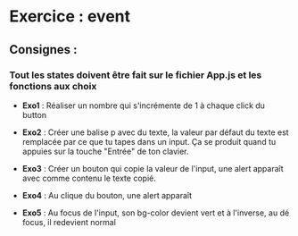 # Exercice : event

## Consignes :

### Tout les states doivent être fait sur le fichier App.js et les fonctions aux choix

- **Exo1** : Réaliser un nombre qui s'incrémente de 1 à chaque click du button

- **Exo2** : Créer une balise p avec du texte, la valeur par défaut du texte est remplacée par ce que tu tapes dans un input. Ça se produit quand tu appuies sur la touche "Entrée" de ton clavier.

- **Exo3** : Créer un bouton qui copie la valeur de l'input, une alert apparaît avec comme contenu le texte copié.

- **Exo4** : Au clique du bouton, une alert apparaît

- **Exo5** : Au focus de l'input, son bg-color devient vert et à l'inverse, au dé focus, il redevient normal